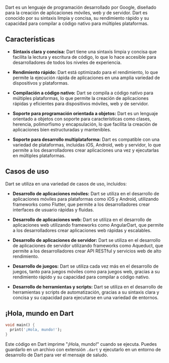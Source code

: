 Dart es un lenguaje de programación desarrollado por Google, diseñado para la creación de aplicaciones móviles, web y de servidor. Dart es conocido por su sintaxis limpia y concisa, su rendimiento rápido y su capacidad para compilar a código nativo para múltiples plataformas.

## Características

- **Sintaxis clara y concisa:** Dart tiene una sintaxis limpia y concisa que facilita la lectura y escritura de código, lo que lo hace accesible para desarrolladores de todos los niveles de experiencia.

- **Rendimiento rápido:** Dart está optimizado para el rendimiento, lo que permite la ejecución rápida de aplicaciones en una amplia variedad de dispositivos y plataformas.

- **Compilación a código nativo:** Dart se compila a código nativo para múltiples plataformas, lo que permite la creación de aplicaciones rápidas y eficientes para dispositivos móviles, web y de servidor.

- **Soporte para programación orientada a objetos:** Dart es un lenguaje orientado a objetos con soporte para características como clases, herencia, polimorfismo y encapsulación, lo que facilita la creación de aplicaciones bien estructuradas y mantenibles.

- **Soporte para desarrollo multiplataforma:** Dart es compatible con una variedad de plataformas, incluidas iOS, Android, web y servidor, lo que permite a los desarrolladores crear aplicaciones una vez y ejecutarlas en múltiples plataformas.

## Casos de uso

Dart se utiliza en una variedad de casos de uso, incluidos:

- **Desarrollo de aplicaciones móviles:** Dart se utiliza en el desarrollo de aplicaciones móviles para plataformas como iOS y Android, utilizando frameworks como Flutter, que permite a los desarrolladores crear interfaces de usuario rápidas y fluidas.

- **Desarrollo de aplicaciones web:** Dart se utiliza en el desarrollo de aplicaciones web utilizando frameworks como AngularDart, que permite a los desarrolladores crear aplicaciones web rápidas y escalables.

- **Desarrollo de aplicaciones de servidor:** Dart se utiliza en el desarrollo de aplicaciones de servidor utilizando frameworks como Aqueduct, que permite a los desarrolladores crear API RESTful y servicios web de alto rendimiento.

- **Desarrollo de juegos:** Dart se utiliza cada vez más en el desarrollo de juegos, tanto para juegos móviles como para juegos web, gracias a su rendimiento rápido y su capacidad para compilar a código nativo.

- **Desarrollo de herramientas y scripts:** Dart se utiliza en el desarrollo de herramientas y scripts de automatización, gracias a su sintaxis clara y concisa y su capacidad para ejecutarse en una variedad de entornos.

## ¡Hola, mundo en Dart

```dart
void main() {
  print('¡Hola, mundo!');
}
```

Este código en Dart imprime "¡Hola, mundo!" cuando se ejecuta. Puedes guardarlo en un archivo con extensión `.dart` y ejecutarlo en un entorno de desarrollo de Dart para ver el mensaje de saludo.